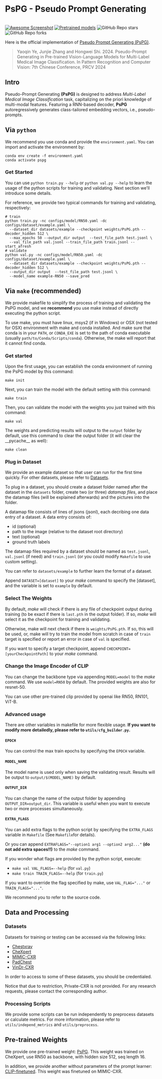 # PsPG - Pseudo Prompt Generating

<br> [![Awesome Screenshot](https://img.shields.io/badge/Paper-PDF-red "Awesome Website")](https://arxiv.org/abs/2405.06468) [![Pretrained models](https://img.shields.io/badge/Pretrained-Models-blue)](https://drive.google.com/drive/folders/1aGHNXcWmaMrBnLr8a4AJpOlnwA6RhSP9?usp=sharing) ![GitHub Repo stars](https://img.shields.io/github/stars/fallingnight/PsPG)  ![GitHub Repo forks](https://img.shields.io/github/forks/fallingnight/PsPG)


Here is the official implementation of [Pseudo Prompt Generating (PsPG)](https://arxiv.org/abs/2405.06468). 

> Yaoqin Ye, Junjie Zhang and Hongwei Shi. 2024. Pseudo-Prompt Generating in Pre-trained Vision-Language Models for Multi-Label Medical Image Classification. In Pattern Recognition and Computer Vision: 7th Chinese Conference, PRCV 2024

## Intro
 Pseudo-Prompt Generating **(PsPG)** is designed to address _Multi-Label Medical Image Classification_ task, capitalizing on the priori knowledge of multi-modal features. Featuring a RNN-based decoder, **PsPG** autoregressively generates class-tailored embedding vectors, i.e., pseudo-prompts.

## Via `python` 

We recommend you use conda and provide the `environment.yaml`. You can import and activate the environment by:

```shell
conda env create -f environment.yaml
conda activate pspg
```

### Get Started

You can use `python train.py --help` or `python val.py --help` to learn the usage of the python scripts for training and validating. Next section we'll introduce some details.

For reference, we provide two typical commands for training and validating, respectively:

```shell
# train
python train.py -nc configs/model/RN50.yaml -dc configs/dataset/example.yaml \
  --dataset_dir datasets/example --checkpoint weights/PsPG.pth --decoder_hidden 512 \
  --max_epochs 50 --output_dir output  --test_file_path test.jsonl \
  --val_file_path val.jsonl --train_file_path train.jsonl --start_afresh 
# validate
python val.py -nc configs/model/RN50.yaml -dc configs/dataset/example.yaml \
  --dataset_dir datasets/example --checkpoint weights/PsPG.pth --decoder_hidden 512 \
  --output_dir output  --test_file_path test.jsonl \
  --model_name example-RN50 --save_pred
```



## Via `make` (recommended)

We provide makefile to simplify the process of training and validating the PsPG model, and we **recommend** you use make instead of directly executing the python script.

To use make, you must have linux, msys2 (if in Windows) or OSX (not tested for OSX) environment with make and conda installed. And make sure that conda is in your `PATH`, or `CONDA_EXE` is set to the path of conda executable (usually `path/to/Conda/Scripts/conda`). Otherwise, the make will report that it cannot find conda.

### Get started

Upon the first usage, you can establish the conda environment of running the PsPG model by this command:

```shell
make init
```

Next, you can train the model with the default setting with this command:

```shell
make train
```

Then, you can validate the model with the weights you just trained with this command:

```shell
make val
```

The weights and predicting results will output to the `output` folder by default, use this command to clear the output folder (it will clear the \_\_pycache\_\_ as well):

```shell
make clean
```

### Plug in Dataset

We provide an example dataset so that user can run for the first time quickly. For other datasets, please refer to [Datasets](#datasets). 

To plug in a dataset, you should create a dataset folder named after the dataset in the `datasets` folder, create two (or three) *datamap files*, and place the datamap files (will be explained afterwards) and the pictures into the folder.

A datamap file consists of lines of jsons (jsonl), each decribing one data entry of a dataset. A data entry consists of:

+ id (optional)
+ path to the image (relative to the dataset root directory)
+ text (optional)
+ ground truth labels

The datamap files required by a dataset should be named as `test.jsonl`, `val.jsonl` (if need) and `train.jsonl` (or you could modify `Makefile` to use custom setting).

You can refer to `datasets/example` to further learn the format of a dataset.

Append `DATASET=[dataset]` to your *make* command to specify the [dataset], and the variable is set to `example` by default.

### Select The Weights

By default, *make* will check if there is any file of checkpoint output during training (to be exact if there is `last.pth` in the output folder). If so, *make* will select it as the checkpoint for training and validating.

Otherwise, make will next check if there is `weights/PsPG.pth`. If so, this will be used, or, make will try to train the model from scratch in case of `train` target is specified or report an error in case of `val` is specified.

If you want to specify a target checkpoint, append `CHECKPOINT=[yourCheckpointPath]` to your *make* command. 

### Change the Image Encoder of CLIP

You can change the backbone type via appending `MODEL=model` to the *make* command. We use `model=RN50` by default. The provided weights are also for resnet-50.

You can use other pre-trained clip provided by openai like RN50, RN101, ViT-B.

### Advanced usage

There are other variables in makefile for more flexible usage. **If you want to modify more detailedly, please refer to `utils/cfg_builder.py`.**

#### `EPOCH`

You can control the max train epochs by specifying the `EPOCH` variable.

#### `MODEL_NAME`

The model name is used only when saving the validating result. Results will be output to `output/$(MODEL_NAME)` by default.

#### `OUTPUT_DIR`

You can change the name of the output folder by appending `OUTPUT_DIR=output_dir`. This variable is useful when you want to execute two or more processes simultaneously.


#### `EXTRA_FLAGS`

You can add extra flags to the python script by specifying the `EXTRA_FLAGS` variable in `Makefile` (See `Makefile`for details).

Or you can append `EXTRAFLAGS="--option1 arg1 --option2 arg2..."` **(do not add extra spaces!!)** to the *make* command.

If you wonder what flags are provided by the python script, execute:

+ `make val VAL_FLAGS=--help` (for `val.py`)
+ `make train TRAIN_FLAGS=--help` (for `train.py`)

If you want to override the flag specified by make, use `VAL_FLAG="..."` or `TRAIN_FLAGS="..."`.

We recommend you to refer to the source code. 

## Data and Processing
### Datasets

Datasets for training or testing can be accessed via the following links: 

+ [Chestxray](https://nihcc.app.box.com/v/ChestXray-NIHCC)
+ [CheXpert](https://stanfordmlgroup.github.io/competitions/chexpert/)
+ [MIMIC-CXR](https://physionet.org/content/mimic-cxr-jpg/2.1.0/)
+ [PadChest](http://bimcv.cipf.es/bimcv-projects/padchest/)
+ [VinDr-CXR](https://physionet.org/content/vindr-cxr/1.0.0/)

In order to access to some of these datasets, you should be credentialed.

Notice that due to restriction, Private-CXR is not provided. For any research requests, please contact the corresponding author.

### Processing Scripts
We provide some scripts can be run independently to preprocess datasets or calculate metrics. For more information, please refer to `utils/independ_metrics` and `utils/preprocess`.

## Pre-trained Weights

We provide one pre-trained weight: [PsPG](https://drive.google.com/file/d/1Z6EBzMmRZNBhIXWsomtwCtFdNnwuJxRJ/view?usp=drive_link). This weight was trained on CheXpert, use RN50 as backbone, with hidden size 512, seq length 16.

In addition, we provide another without parameters of the prompt learner: [CLIP-finetuned](https://drive.google.com/file/d/1jpAMN09j4p3VtyCWbYtNprRi6gRhp41B/view?usp=drive_link). This weight was finetuned on MIMIC-CXR.



